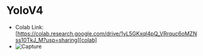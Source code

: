 # YoloV4
- Colab Link: [https://colab.research.google.com/drive/1yL5GKxql4pQ_VRrquc6oMZNss10TkJ_M?usp=sharing][colab]
- [colab]: https://colab.research.google.com/drive/1yL5GKxql4pQ_VRrquc6oMZNss10TkJ_M?usp=sharing
![Capture](https://user-images.githubusercontent.com/67067573/116483268-60f98400-a8a4-11eb-930e-0ca9dd0833c1.JPG)

